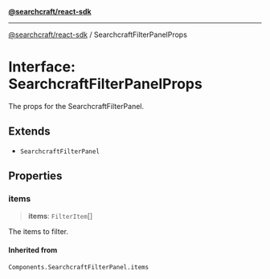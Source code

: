 [**@searchcraft/react-sdk**](/reference/sdk/js-react/README.md)

***

[@searchcraft/react-sdk](/reference/sdk/js-react/globals.md) / SearchcraftFilterPanelProps

# Interface: SearchcraftFilterPanelProps

The props for the SearchcraftFilterPanel.

## Extends

- `SearchcraftFilterPanel`

## Properties

### items

> **items**: `FilterItem`[]

The items to filter.

#### Inherited from

`Components.SearchcraftFilterPanel.items`
